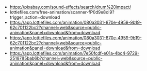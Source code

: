 - https://pixabay.com/sound-effects/search/drum%20impact/
- lottiefiles.com/free-animation/scanner-fP0d9e8oI9?trigger_action=download
- https://app.lottiefiles.com/animation/080a3031-870e-4959-9b19-62c701122bc2?channel=web&source=public-animation&panel=download&from=download
- https://app.lottiefiles.com/animation/080a3031-870e-4959-9b19-62c701122bc2?channel=web&source=public-animation&panel=download&from=download
- https://app.lottiefiles.com/animation/7e50fcdf-e01a-4bc4-9729-2516785bab6b?channel=web&source=public-animation&panel=download&from=download